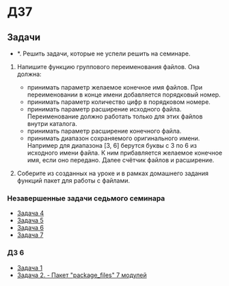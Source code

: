 # ДЗ7

## Задачи

- *. Решить задачи, которые не успели решить на семинаре.

1. Напишите функцию группового переименования файлов.
   Она должна:
   - принимать параметр желаемое конечное имя файлов.
   При переименовании в конце имени добавляется порядковый номер.
   - принимать параметр количество цифр в порядковом номере.
   - принимать параметр расширение исходного файла.
   Переименование должно работать только для этих файлов внутри каталога.
   - принимать параметр расширение конечного файла.
   - принимать диапазон сохраняемого оригинального имени.
   Например для диапазона [3, 6] берутся буквы с 3 по 6 из исходного имени файла. К ним прибавляется желаемое конечное имя, если оно передано. Далее счётчик файлов и расширение.

2. Соберите из созданных на уроке и в рамках домашнего задания функций пакет для работы с файлами.

### Незавершенные задачи седьмого семинара

- [Задача 4](https://github.com/Let0Pda/Python_next/blob/main/Seminars/Seminar7/task04.py)
- [Задача 5](https://github.com/Let0Pda/Python_next/blob/main/Seminars/Seminar7/task05.py)
- [Задача 6](https://github.com/Let0Pda/Python_next/blob/main/Seminars/Seminar7/task06.py)
- [Задача 7](https://github.com/Let0Pda/Python_next/blob/main/Seminars/Seminar7/task07.py)

### ДЗ 6

- [Задача 1](https://github.com/Let0Pda/Python_next/blob/main/Homework/DZ7/DZ7_1.py)
- [Задача 2. - Пакет "package_files" 7 модулей](https://github.com/Let0Pda/Python_next/tree/main/Homework/DZ7/package_files)
